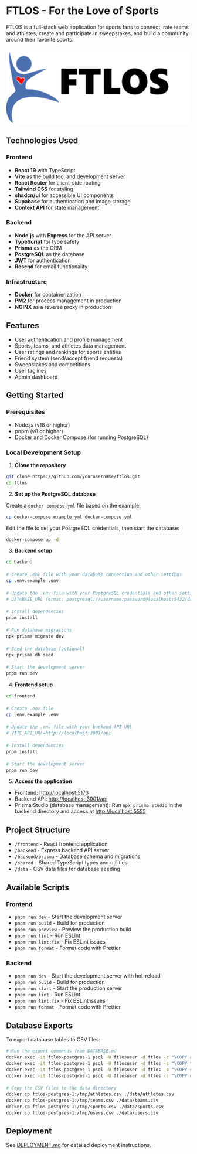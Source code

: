 # FTLOS - For the Love of Sports

FTLOS is a full-stack web application for sports fans to connect, rate teams and athletes, create and participate in sweepstakes, and build a community around their favorite sports.

![FTLOS Logo](frontend/public/logo.png)

## Technologies Used

### Frontend

- **React 19** with TypeScript
- **Vite** as the build tool and development server
- **React Router** for client-side routing
- **Tailwind CSS** for styling
- **shadcn/ui** for accessible UI components
- **Supabase** for authentication and image storage
- **Context API** for state management

### Backend

- **Node.js** with **Express** for the API server
- **TypeScript** for type safety
- **Prisma** as the ORM
- **PostgreSQL** as the database
- **JWT** for authentication
- **Resend** for email functionality

### Infrastructure

- **Docker** for containerization
- **PM2** for process management in production
- **NGINX** as a reverse proxy in production

## Features

- User authentication and profile management
- Sports, teams, and athletes data management
- User ratings and rankings for sports entities
- Friend system (send/accept friend requests)
- Sweepstakes and competitions
- User taglines
- Admin dashboard

## Getting Started

### Prerequisites

- Node.js (v18 or higher)
- pnpm (v8 or higher)
- Docker and Docker Compose (for running PostgreSQL)

### Local Development Setup

1. **Clone the repository**

```bash
git clone https://github.com/yourusername/ftlos.git
cd ftlos
```

2. **Set up the PostgreSQL database**

Create a `docker-compose.yml` file based on the example:

```bash
cp docker-compose.example.yml docker-compose.yml
```

Edit the file to set your PostgreSQL credentials, then start the database:

```bash
docker-compose up -d
```

3. **Backend setup**

```bash
cd backend

# Create .env file with your database connection and other settings
cp .env.example .env

# Update the .env file with your PostgreSQL credentials and other settings
# DATABASE_URL format: postgresql://username:password@localhost:5432/database

# Install dependencies
pnpm install

# Run database migrations
npx prisma migrate dev

# Seed the database (optional)
npx prisma db seed

# Start the development server
pnpm run dev
```

4. **Frontend setup**

```bash
cd frontend

# Create .env file
cp .env.example .env

# Update the .env file with your backend API URL
# VITE_API_URL=http://localhost:3001/api

# Install dependencies
pnpm install

# Start the development server
pnpm run dev
```

5. **Access the application**

- Frontend: [http://localhost:5173](http://localhost:5173)
- Backend API: [http://localhost:3001/api](http://localhost:3001/api)
- Prisma Studio (database management): Run `npx prisma studio` in the backend directory and access at [http://localhost:5555](http://localhost:5555)

## Project Structure

- `/frontend` - React frontend application
- `/backend` - Express backend API server
- `/backend/prisma` - Database schema and migrations
- `/shared` - Shared TypeScript types and utilities
- `/data` - CSV data files for database seeding

## Available Scripts

### Frontend

- `pnpm run dev` - Start the development server
- `pnpm run build` - Build for production
- `pnpm run preview` - Preview the production build
- `pnpm run lint` - Run ESLint
- `pnpm run lint:fix` - Fix ESLint issues
- `pnpm run format` - Format code with Prettier

### Backend

- `pnpm run dev` - Start the development server with hot-reload
- `pnpm run build` - Build for production
- `pnpm run start` - Start the production server
- `pnpm run lint` - Run ESLint
- `pnpm run lint:fix` - Fix ESLint issues
- `pnpm run format` - Format code with Prettier

## Database Exports

To export database tables to CSV files:

```bash
# Run the export commands from DATABASE.md
docker exec -it ftlos-postgres-1 psql -U ftlosuser -d ftlos -c "\COPY athletes TO '/tmp/athletes.csv' WITH (FORMAT CSV, HEADER);"
docker exec -it ftlos-postgres-1 psql -U ftlosuser -d ftlos -c "\COPY teams TO '/tmp/teams.csv' WITH (FORMAT CSV, HEADER);"
docker exec -it ftlos-postgres-1 psql -U ftlosuser -d ftlos -c "\COPY sports TO '/tmp/sports.csv' WITH (FORMAT CSV, HEADER);"
docker exec -it ftlos-postgres-1 psql -U ftlosuser -d ftlos -c "\COPY users TO '/tmp/users.csv' WITH (FORMAT CSV, HEADER);"

# Copy the CSV files to the data directory
docker cp ftlos-postgres-1:/tmp/athletes.csv ./data/athletes.csv
docker cp ftlos-postgres-1:/tmp/teams.csv ./data/teams.csv
docker cp ftlos-postgres-1:/tmp/sports.csv ./data/sports.csv
docker cp ftlos-postgres-1:/tmp/users.csv ./data/users.csv
```

## Deployment

See [DEPLOYMENT.md](DEPLOYMENT.md) for detailed deployment instructions.
